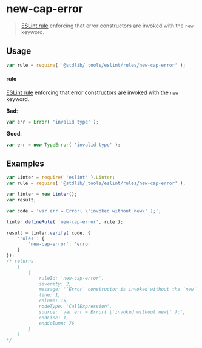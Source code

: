 # new-cap-error

> [ESLint rule][eslint-rules] enforcing that error constructors are invoked with the `new` keyword.

<section class="intro">

</section>

<!-- /.intro -->

<section class="usage">

## Usage

```javascript
var rule = require( '@stdlib/_tools/eslint/rules/new-cap-error' );
```

#### rule

[ESLint rule][eslint-rules] enforcing that error constructors are invoked with the `new` keyword.

**Bad**:

<!-- eslint-disable stdlib/new-cap-error -->

```javascript
var err = Error( 'invalid type' );
```

**Good**:

``` javascript 
var err = new TypeError( 'invalid type' );
```

</section>

<!-- /.usage -->

<section class="examples">

## Examples

```javascript
var Linter = require( 'eslint' ).Linter;
var rule = require( '@stdlib/_tools/eslint/rules/new-cap-error' );

var linter = new Linter();
var result;

var code = 'var err = Error( \'invoked without new\' );';

linter.defineRule( 'new-cap-error', rule );

result = linter.verify( code, {
    'rules': {
        'new-cap-error': 'error'
    }
});
/* returns
    [
        {
            ruleId: 'new-cap-error',
            severity: 2,
            message: '`Error` constructor is invoked without the `new` keyword',
            line: 1,
            column: 15,
            nodeType: 'CallExpression',
            source: 'var err = Error( \'invoked without new\' );',
            endLine: 1,
            endColumn: 76
        }
    ]
*/
```

</section>

<!-- /.examples -->

<section class="links">

[eslint-rules]: https://eslint.org/docs/developer-guide/working-with-rules

</section>

<!-- /.links -->
